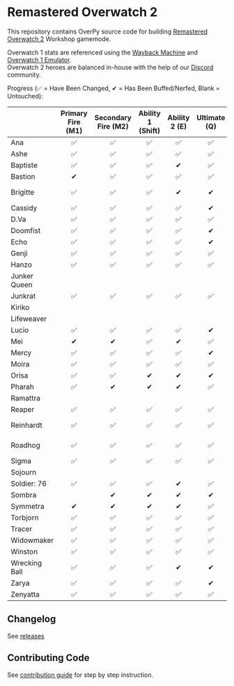 # Remastered Overwatch 2

This repository contains OverPy source code for building [Remastered Overwatch 2](https://workshop.codes/WS8C5) Workshop gamemode.  

Overwatch 1 stats are referenced using the [Wayback Machine](https://web.archive.org/web/20220929084035/https://overwatch.fandom.com/wiki/Overwatch_Wiki) and [Overwatch 1 Emulator](https://workshop.codes/KHTG0).  
Overwatch 2 heroes are balanced in-house with the help of our [Discord](https://discord.gg/vb5r2gfNTQ) community.

Progress (✅ = Have Been Changed, ✔ = Has Been Buffed/Nerfed, Blank = Untouched):
<!--- https://docs.google.com/spreadsheets/d/1MdZIFEBehciwviUKqBGfStEGfqiRPaCtIdXxLSDwUMM/edit?usp=sharing -->
<!--- https://www.tablesgenerator.com/markdown_tables -->
|  | Primary Fire (M1) | Secondary Fire (M2) | Ability 1 (Shift) | Ability 2 (E) | Ultimate (Q) | Other |
|---|:---:|:---:|:---:|:---:|:---:|:---:|
| Ana | ✅ | ✅ | ✅ | ✅ | ✅ |  |
| Ashe | ✅ | ✅ | ✅ | ✅ | ✅ |  |
| Baptiste | ✅ | ✅ | ✅ | ✔ | ✅ |  |
| Bastion | ✔ | ✅ | ✅ | ✅ | ✅ |  |
| Brigitte | ✅ | ✅ | ✅ | ✔ | ✔ | ✅ Shield Bash |
| Cassidy | ✅ | ✅ | ✅ | ✅ | ✔ |  |
| D.Va | ✅ | ✅ | ✅ | ✅ | ✅ |  |
| Doomfist | ✅ | ✅ | ✅ | ✅ | ✔ |  |
| Echo | ✅ | ✅ | ✅ | ✅ | ✔ |  |
| Genji | ✅ | ✅ | ✅ | ✅ | ✅ |  |
| Hanzo | ✅ | ✅ | ✅ | ✅ | ✅ |  |
| Junker Queen |  |  |  |  |  |  |
| Junkrat | ✅ | ✅ | ✅ | ✅ | ✅ |  |
| Kiriko |  |  |  |  |  |  |
| Lifeweaver |  |  |  |  |  |  |
| Lucio | ✅ | ✅ | ✅ | ✅ | ✔ |  |
| Mei | ✔ | ✔ | ✅ | ✔ | ✅ |  |
| Mercy | ✅ | ✅ | ✅ | ✅ | ✔ | ✅ Regen |
| Moira | ✅ | ✅ | ✅ | ✅ | ✅ |  |
| Orisa | ✅ | ✅ | ✔ | ✔ | ✔ |  |
| Pharah | ✅ | ✔ | ✔ | ✔ | ✅ |  |
| Ramattra |  |  |  |  |  |  |
| Reaper | ✅ | ✅ | ✅ | ✅ | ✅ |  |
| Reinhardt | ✅ | ✅ | ✅ | ✅ | ✅ | ✅ Steadfast |
| Roadhog | ✅ | ✅ | ✅ | ✅ | ✅ | ✅ Ult Charge |
| Sigma | ✅ | ✅ | ✅ | ✅ | ✅ |  |
| Sojourn |  |  |  |  |  |  |
| Soldier: 76 | ✅ | ✅ | ✅ | ✔ | ✅ |  |
| Sombra |  | ✔ | ✔ | ✔ | ✔ |  |
| Symmetra | ✔ | ✔ | ✔ | ✔ | ✅ |  |
| Torbjorn | ✅ | ✅ | ✅ | ✅ | ✅ |  |
| Tracer | ✅ | ✅ | ✅ | ✅ | ✅ |  |
| Widowmaker | ✅ | ✅ | ✅ | ✅ | ✅ |  |
| Winston | ✅ | ✅ | ✅ | ✅ | ✅ |  |
| Wrecking Ball | ✅ | ✅ | ✅ | ✔ | ✔ | ✅ Piledriver |
| Zarya | ✅ | ✅ | ✅ | ✅ | ✔ |  |
| Zenyatta | ✅ | ✅ | ✅ | ✅ | ✅ | ✅ Melee |
## Changelog

See [releases](https://gitlab.com/MaxwellJung/ow1_emulator/-/releases)

## Contributing Code

See [contribution guide](./CONTRIBUTING.md) for step by step instruction.
